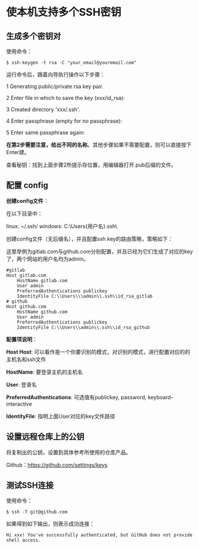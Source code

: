 # 使本机支持多个SSH密钥

## 生成多个密钥对

使用命令：

```shell
$ ssh-keygen -t rsa -C "your_email@youremail.com"
```

运行命令后，跟着向导执行操作以下步骤：

1 Generating public/private rsa key pair.

2 Enter file in which to save the key (xxx/id_rsa):

3 Created directory 'xxx/.ssh'.

4 Enter passphrase (empty for no passphrase):

5 Enter same passphrase again:

**在第2步需要注意，给出不同的名称**。其他步骤如果不需要配置，则可以直接按下Enter建。

查看秘钥：找到上面步骤2所提示存位置，用编辑器打开.pub后缀的文件。

## 配置 config

**创建config文件**：

在以下目录中：

linux: ~/.ssh/
windows: C:\Users\{用户名}\.ssh\

创建config文件（无后缀名），并且配置ssh key的路由策略，策略如下：

这里举例为gitlab.com与github.com分别配置，并且已经为它们生成了对应的key了，两个网站的用户名均为admin。

```
#gitlab
Host gitlab.com
    HostName gitlab.com
    User admin
    PreferredAuthentications publickey
    IdentityFile C:\\Users\\\admin\\.ssh\\id_rsa_gitlab
# github
Host github.com
    HostName github.com
    User admin
    PreferredAuthentications publickey
    IdentityFile C:\\Users\\admin\\.ssh\\id_rsa_github
```

**配置项说明**：

**Host Host**: 可以看作是一个你要识别的模式，对识别的模式，进行配置对应的的主机名和ssh文件

**HostName**:  要登录主机的主机名

**User**:  登录名

**PreferredAuthentications**:  可选值有publickey, password, keyboard-interactive

**IdentityFile**:  指明上面User对应的key文件路径

## 设置远程仓库上的公钥

将复制出的公钥，设置到具体参考所使用的仓库产品。

Github：https://github.com/settings/keys

## 测试SSH连接

使用命令：

```shell
$ ssh -T git@github.com
```

如果得到如下输出，则表示成功连接：
```
Hi xxx! You've successfully authenticated, but GitHub does not provide shell access.
```